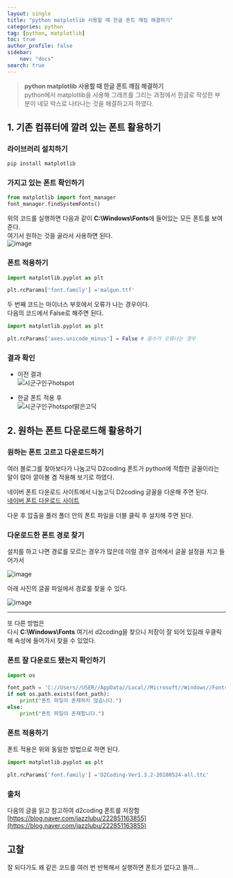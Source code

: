 ```yaml
---
layout: single
title: "python matplotlib 사용할 때 한글 폰트 깨짐 해결하기"
categories: python
tag: [python, matplotlib]
toc: true
author_profile: false
sidebar:
    nav: "docs"
search: true
---
```

> **python matplotlib 사용할 때 한글 폰트 깨짐 해결하기**   
> python에서 matplotlib을 사용해 그래프를 그리는 과정에서 한글로 작성한 부분이 네모 박스로 나타나는 것을 해결하고자 하였다.   

## 1. 기존 컴퓨터에 깔려 있는 폰트 활용하기   

### 라이브러리 설치하기
```bash
pip install matplotlib 
```

### 가지고 있는 폰트 확인하기
```python
from matplotlib import font_manager
font_manager.findSystemFonts()
```

위의 코드를 실행하면 다음과 같이 **C:\\Windows\\Fonts**에 들어있는 모든 폰트를 보여준다.   
여기서 원하는 것을 골라서 사용하면 된다.   
![image](https://github.com/user-attachments/assets/e2d24a7e-cd90-4be7-a3f9-2f8de57b5d34)

### 폰트 적용하기   
```python
import matplotlib.pyplot as plt

plt.rcParams['font.family'] ='malgun.ttf'
```

두 번째 코드는 마이너스 부호에서 오류가 나는 경우이다.   
다음의 코드에서 False로 해주면 된다. 
```python
import matplotlib.pyplot as plt

plt.rcParams['axes.unicode_minus'] = False # 음수가 오류나는 경우  
```

### 결과 확인

- 이전 결과   
![시군구인구hotspot](https://github.com/user-attachments/assets/55867acd-2663-449c-af8f-32e177cf3a6e)   

- 한글 폰트 적용 후   
![시군구인구hotspot맑은고딕](https://github.com/user-attachments/assets/705c29ca-b9b8-4c72-8c04-354a4d2f343d)   


## 2. 원하는 폰트 다운로드해 활용하기   
### 원하는 폰트 고르고 다운로드하기    
여러 블로그를 찾아보다가 나눔고딕 D2coding 폰트가 python에 적합한 글꼴이라는 말이 많아 깔아볼 겸 적용해 보기로 하였다.   

네이버 폰트 다운로드 사이트에서 나눔고딕 D2coding 글꼴을 다운해 주면 된다.   
[네이버 폰트 다운로드 사이트](https://hangeul.naver.com/fonts/search?f=nanum)   

다운 후 압출을 풀러 폴더 안의 폰트 파일을 더블 클릭 후 설치해 주면 된다.   

### 다운로드한 폰트 경로 찾기   
설치를 하고 나면 경로를 모르는 경우가 많은데 이럴 경우 검색에서 글꼴 설정을 치고 들어가서 

![image](https://github.com/user-attachments/assets/609859ee-0837-42cb-9466-30ea8caa762e)

아래 사진의 글꼴 파일에서 경로를 찾을 수 있다.   

![image](https://github.com/user-attachments/assets/3d70b35a-6433-4f30-a209-30af359a5ca4)

---   

또 다른 방법은   
다시 **C:\\Windows\\Fonts** 여기서 d2coding을 찾으니 저장이 잘 되어 있길래 우클릭해 속성에 들어가서 찾을 수 있었다.    

### 폰트 잘 다운로드 됐는지 확인하기 

```python
import os

font_path = 'C://Users//USER//AppData//Local//Microsoft//Windows//Fonts//D2Coding-Ver1.3.2-20180524-all.ttc'  # 경로를 시스템에 맞게 조정하기
if not os.path.exists(font_path):
    print("폰트 파일이 존재하지 않습니다.")
else: 
    print("폰트 파일이 존재합니다.")
```

### 폰트 적용하기 
폰트 적용은 위와 동일한 방법으로 하면 된다.   
```python
import matplotlib.pyplot as plt

plt.rcParams['font.family'] ='D2Coding-Ver1.3.2-20180524-all.ttc'
```

### 출처   
다음의 글을 읽고 참고하여 d2coding 폰트를 저장함    
[https://blog.naver.com/jazzlubu/222851163855](https://blog.naver.com/jazzlubu/222851163855)

## 고찰   
잘 되다가도 왜 같은 코드를 여러 번 반복해서 실행하면 폰트가 없다고 뜰까...   
